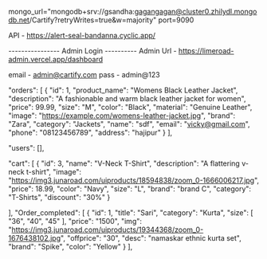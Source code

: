 
mongo_url="mongodb+srv://gsandha:gagangagan@cluster0.zhilydl.mongodb.net/Cartify?retryWrites=true&w=majority"
port=9090

API - https://alert-seal-bandanna.cyclic.app/

---------------- Admin Login ----------
Admin Url - https://limeroad-admin.vercel.app/dashboard 


email - admin@cartify.com
pass - admin@123

"orders": [
    {
      "id": 1,
      "product_name": "Womens Black Leather Jacket",
      "description": "A fashionable and warm black leather jacket for women",
      "price": 99.99,
      "size": "M",
      "color": "Black",
      "material": "Genuine Leather",
      "image": "https://example.com/womens-leather-jacket.jpg",
      "brand": "Zara",
      "category": "Jackets",
      "name": "sdf",
      "email": "vicky@gmail.com",
      "phone": "08123456789",
      "address": "hajipur"
    }
  ],
  

  "users": [],
  
  
  "cart": [
    {
      "id": 3,
      "name": "V-Neck T-Shirt",
      "description": "A flattering v-neck t-shirt",
      "image": "https://img3.junaroad.com/uiproducts/18594838/zoom_0-1666006217.jpg",
      "price": 18.99,
      "color": "Navy",
      "size": "L",
      "brand": "brand C",
      "category": "T-Shirts",
      "discount": "30%"
    }

  ],
  "Order_completed": [
    {
      "id": 1,
      "title": "Sari",
      "category": "Kurta",
      "size": [
        "36",
        "40",
        "45"
      ],
      "price": "1500",
      "img": "https://img3.junaroad.com/uiproducts/19344368/zoom_0-1676438102.jpg",
      "offprice": "30",
      "desc": "namaskar ethnic kurta set",
      "brand": "Spike",
      "color": "Yellow"
    }
  ],
